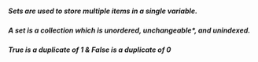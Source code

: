 ##### Sets are used to store multiple items in a single variable.

##### A set is a collection which is unordered, unchangeable*, and unindexed.

##### True is a duplicate of 1 & False is a duplicate of 0